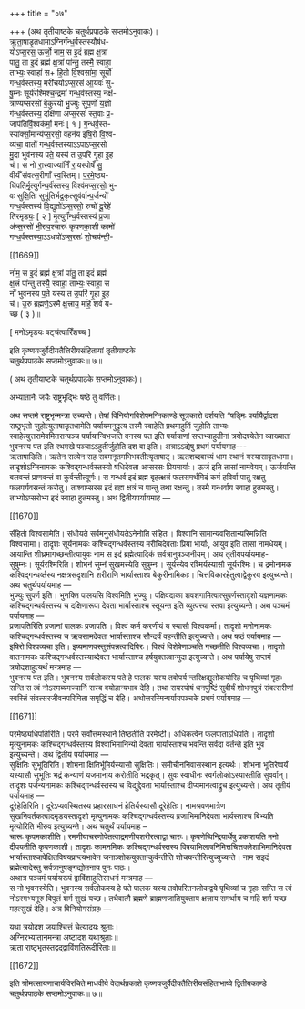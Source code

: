 +++
title = "०७"

+++
(अथ तृतीयाष्टके चतुर्थप्रपाठके सप्तमोऽनुवाकः)।  
ऋ॒ता॒षाडृ॒तधामाऽग्निर्गं॑न्ध॒र्वस्तस्यौष॑ध-  
योऽप्स॒रस॒ ऊर्जो॒ नाम॒ स इ॒दं ब्रह्म क्ष॒त्रां  
पा॑तु॒ ता इ॒दं ब्रह्म॑ क्ष॒त्रां पा॑न्तु॒ तस्मै॒ स्वाहा॒  
ताभ्यः॒ स्वाहा॑ स+ हि॒तो वि॒श्वसा॑मा॒ सूर्यो॑  
गन्ध॒र्वस्तस्य॒ मरी॑चयोऽप्स॒रस॑ आ॒यवः॑ सु-  
षु॒म्नः सूर्य॑रश्मिश्च॒न्द्रमा॑ गन्ध॒व॑स्तस्य॒ नक्ष॑-  
त्राण्यप्सरसो॑ बे॒कुर॑यो भु॒ज्युः सु॑प॒र्णो य॒ज्ञो  
ग॑न्ध॒र्वस्तस्य॒ दक्षि॑णा अप्स॒रसः॑ स्त॒वाः प्र॒-  
जाप॑तिर्वि॒श्वक॑र्मा॒ मनः॑ [ १ ] ग॒न्धर्व॒स्त-  
स्या॑र्क्सा॒मान्य॑प्स॒रसो॒ वहन॑य इषि॒रो वि॒श्व-  
व्य॑चा॒ वातो॑ गन्ध॒र्वस्तस्याऽऽपाऽप्स॒रसो॑  
मु॒दा भुव॑नस्य पते॒ यस्य॑ त उ॒परि॑ गृ॒हा इ॒ह  
च॑। स नो॑ रा॒स्वाज्या॑निँ रा॒यस्पोषँ सु॒  
वीर्यँ संवत्स॒रीणाँ स्व॒स्तिम्। प॒र॒मे॒ष्ठ्य-  
धि॑पतिर्मृ॒त्युर्गन्ध॒र्व॑स्तस्य॒ विश्व॑मप्स॒रसो॒ भु-  
वः सुक्षि॒तिः सुभू॑तिर्भद्र॒कृत्सुव॑र्वान्प॒र्जन्यो॑  
गन्ध॒र्वस्तस्य॑ वि॒द्युतो॑ऽप्स॒रसो॒ रुचो॑ दू॒रेहे॑  
तिरमृड्यः॒ [ २ ] मृ॒त्युर्गं॑न्ध॒र्वस्तस्य॑ प्र॒जा  
अ॑प्स॒रसो॑ भी॒रुव॒श्चारुः॑ कृपणका॒शी कामो॑  
गन्ध॒र्वस्तस्या॒ऽऽधयो॑ऽप्स॒रसः॑ शो॒चय॑न्ती॒-

[[1669]]

र्नाम॒ स इ॒दं ब्रह्म॑ क्ष॒त्रां पा॑तु॒ ता इदं ब्रह्म॑  
क्ष॒त्त्रं पा॑न्तु तस्यै॒ स्वाहा॒ ताभ्यः॒ स्वाहा॒ स  
नो॑ भुवनस्य प॒ते यस्य त उ॒परि॑ गृ॒हा इ॒ह  
च॑। उ॒रु ब्रह्मणे॒ऽस्मै क्ष॒त्त्राय॒ महि॒ शर्व॑ य-  
च्छ ( ३ )॥

[ मनो॑ऽमृडयः षट्च॑त्वारिँशच्च ]

इति कृष्णयजुर्वेदीयतैत्तिरीयसंहितायां तृतीयाष्टके  
चतुर्थप्रपाठके सप्तमोऽनुवाकः॥ ७॥

( अथ तृतीयाष्टके चतुर्थप्रपाठके सप्तमोऽनुवाकः)।

अभ्यातानैः जयैः राष्ट्रभृद्भिः षष्ठे तु वर्णितः।

अथ सप्तमे राष्ट्रभृन्मन्त्रा उच्यन्ते। तेषां विनियोगविशेषमग्निकाण्डे सूत्रकारो दर्शयति “षड्मिः पर्यायैर्द्वादश राष्ठ्रभृतो जुहोत्युताषाडृतधामेति पर्यायमनुदृत्य तस्मै स्वाहेति प्रथमाहुतिं जुहोति ताभ्यः स्वाहेत्युत्तरामेवमितरान्पञ्च पर्यायान्विभजति वनस्य पत इति पर्यायाणां सप्तभ्याहुतीनां त्रयोदश्येतेन व्याख्यातां भुवनस्य पत इति रथमखे पञ्चाऽऽहुतीर्जुहोति दश वा इति। अत्राऽऽद्येषु प्रथमं पर्यायमाह---  
ऋताषाडिति। ऋतेन सत्येन सह सवमनृतमभिभवतीत्यृताषाट्। ऋतशब्दवाच्यं धाम स्थानं यस्यासावृतधामा। तादृशोऽग्निनामकः कश्विद्गन्धर्वस्तस्यो षधिदेवता अप्सरसः प्रियमार्याः। ऊर्ज इति तासां नामवेयम्। ऊर्जयन्ति बलवन्तं प्राणवन्तं वा कुर्वन्तीत्यूर्णः। स गन्धर्व इदं ब्रह्म बृहत्क्षत्रं फलसमर्थमिदं कर्म हविर्वा पातु रक्षतु फलपर्यवसन्तं करोतु। ताश्वाप्सरस इदं ब्रह्म क्षत्रं च पान्तु तथा रक्षन्तु। तस्मै गन्धर्वाय स्वाहा हुतमस्तु। ताभ्योऽप्सरोभ्य इदं स्वाहा हुतमस्तु। अथ द्वितीयपर्यायमाह —

[[1670]]

सँहितो विश्वसामेति। संधीयते सर्वमनुसंधीयतेऽनेनोति संहितः। विश्वानि सामान्यवसितान्यस्मिन्निति विश्वसामा। तादृशः सूर्यनामकः कश्चिद्गन्धर्वस्तस्य मरीचिदेवताः प्रिया भार्याः, आयुव इति तासां नामधेयम्। आयान्ति शीघ्रमागच्छन्तीत्यायुवः नाम स इदं ब्रह्मेत्यादिकं सर्वत्रानुषञ्जनीयम्। अथ तृतीयपर्यायमाह-  
सुषुम्नः। सूर्यरश्मिरिति। शोभनं सुम्नं सुखमस्येति सुषुम्नः। सूर्यस्येव रश्मिर्यस्यासौ सूर्यरश्मिः। च द्रमोनामक कश्विद्गन्धर्व्तस्य नक्षत्रसदृशानि शरीराणि भार्यास्ताश्व बेकुरीनामिकाः। चित्तविकारहेतुत्वाद्वेकुरय इत्युच्यन्ते। अथ चतुर्थपर्यायमाह —  
भुज्युः सुपर्ण इति। भुनक्ति पालयसि विश्वमिति भुज्युः। पक्षिवदाका शवशगामित्वात्सुपर्णस्तादृशो यज्ञनामकः कश्चिद्गन्धर्वस्तस्य च दक्षिणारूपा देवता भार्यास्ताश्च स्तूयन्त इति व्युत्पत्त्या स्तवा इत्युच्यन्ते। अथ पञ्चमं पर्यायमाह —  
प्रजापतिरिति प्रजानां पालकः प्रजापतिः। विश्वं कर्म करणीयं य स्यासौ विश्वकर्मा। तादृशो मनोनामकः कश्चिद्गन्धर्वस्तस्य च ऋक्सामदेवता भार्यास्ताश्च सौन्दर्यं वहन्तीति इत्युच्यन्ते। अथ षष्ठं पर्यायमाह —  
इषिरो विश्वव्यचा इति। इष्यमाणवस्तुसंपन्नत्वादिपिरः। विश्वं विशेषेणाञ्चति गच्छतीति विश्वव्यचाः। तादृशो वातनामकः कश्चिद्गन्धर्वस्तस्याब्देवता भार्यास्ताश्च हर्षयुक्तत्वान्मुदा इत्युच्यन्ते। अथ पर्यायेषु सप्तमं त्रयोदशाहुत्यर्थं मन्त्रमाह —  
भुवनस्य पत इति। भुवनस्य सर्वलोकस्य पते हे पालक यस्य तवोपर्य न्तरिक्षद्युलोकयोरिह च पृथिव्यां गृहाः सन्ति स त्वं नोऽस्मब्यमज्यार्नि रास्व वयोहान्यभाव देहि। तथा रायस्पोषं धनपुष्टिं सुवीर्यं शोभनपुत्रं संवत्सरीणां स्वस्तिं संवत्सरजीवनपरिमिता समृद्धिं च देहि। अथोत्तरस्मिन्पर्यायपञ्चके प्रथमं पर्यायमाह —

[[1671]]

परमेष्ठ्यधिपतिरिति। परमे सर्वोत्तमस्थाने तिष्ठतीति परमेष्टी। अधिकत्वेन फलपाताऽधिपतिः। तादृशो मृत्युनामकः कश्चिद्गन्धर्वस्तस्य विश्वाभिमानिन्यो देवता भार्यांस्ताश्च भवन्ति सर्वदा वर्तन्ते इति भुव इत्युच्यन्ते। अथ द्वितीयं पर्यायमाह —  
सुक्षितिः सुभूतिरिति। शोभना क्षितिर्भूमिर्यस्यासौ सुक्षितिः। समीचीननिवासस्थान इत्यर्थः। शोभना भूतिरैष्वर्यं यस्यासौ सुभूतिः भद्रं कन्याणं यजमानाय करोतीति भद्रकृत्। सुवः स्वाधीनः स्वर्गलोकोऽस्यास्तीति सुवर्वान्। तादृशः पर्जन्यनामकः कश्चिद्गन्धर्वस्तस्य च विद्युद्देवता भार्यास्ताश्च दीप्यमानत्वाद्रुच इत्युच्यन्ते। अथ तृतीयं पर्यायमाह —  
दूरेहेतिरिति। दूरेऽप्यवस्थितस्य प्रहारसाधनं हेतिर्यस्यासौ दूरेहेतिः। नामश्रवणमात्रेण सुखनिवर्तकत्वादमृडयस्तादृशो मृत्युनामकः कश्चिद्गन्धर्वस्तस्य प्रजाभिमानिदेवता भार्यस्ताश्च बिभ्यति मृत्योरिति भीरुव इत्युच्यन्ते। अथ चतुर्थं पर्यायमाह –  
चारूः कृपमकाशीति। रमणीयाचरणोपेतत्वाद्रमणीयशरीरत्वाद्वा चारुः। कृपणेष्विन्द्रियार्थेषु प्रकाशयति मनो दीपयतीति कृपणकाशी। तादृशः कामनमिकः कश्चिद्गन्धर्वस्तस्य विषयाभिलाषनिमित्तचित्तक्लेशाभिमानिदेवता भार्यास्ताश्चापेक्षितविषयप्राप्त्यभावेन जनाञ्शोकयुक्तान्कुर्वन्तीति शोचयन्तीरित्युच्युच्यन्ते। नाम सइदं ब्रह्मेत्यादेस्तु सर्वत्रानुषङ्गद्योतनाय पुनः पाठः।  
अथात्र पञ्चमं पर्यायरूपं द्वाविंशाहुतिसाधनं मन्त्रमाह —  
स नो भृवनस्येति। भुवनस्य सर्वलोकस्य हे पते पालक यस्य तवोपरितनलोकद्वये पृथिव्यां च गृहाः सन्ति स त्वं नोऽस्मभ्यमूरु विपुलं शर्म सुखं यच्छ। तथैवात्मै ब्रह्मणे ब्राह्मणजातियुक्ताय क्षत्त्राय समर्थाय च महि शर्म यच्छ महत्सुखं देहि। अत्र विनियोगसंग्रहः —

यथा त्रयोदश जयाश्चित्तं चेत्यादयः श्रुताः।  
अग्निरभ्यातानमन्त्रा अष्टादश यथाश्रुताः॥  
ऋता राष्टृभृतस्तद्वद्द्वाविंशतिरूदीरिताः॥

[[1672]]

इति श्रीमत्सायणाचार्यविरचिते माधवीये वेदार्थप्रकाशे कृष्णयजुर्वेदीयतैत्तिरीयसंहिताभाष्ये द्वितीयकाण्डे  
चतुर्थप्रपाठके सप्तमोऽनुवाकः॥ ७॥
